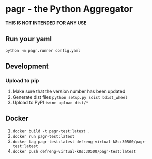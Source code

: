 # pagr - the Python Aggregator
**THIS IS NOT INTENDED FOR ANY USE**

## Run your yaml
`python -m pagr.runner config.yaml`

## Development
### Upload to pip
1. Make sure that the version number has been updated
1. Generate dist files `python setup.py sdist bdist_wheel`
2. Upload to PyPI `twine upload dist/*`

## Docker
1. `docker build -t pagr-test:latest .`
1. `docker run pagr-test:latest`
1. `docker tag pagr-test:latest defreng-virtual-k8s:30500/pagr-test:latest`
1. `docker push defreng-virtual-k8s:30500/pagr-test:latest`

